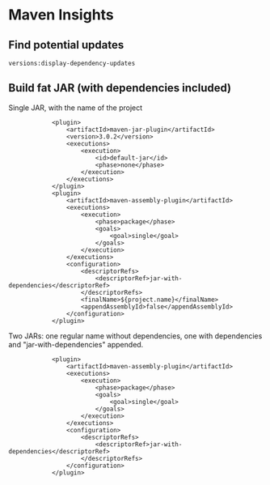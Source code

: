 Maven Insights
=================

Find potential updates
----------------------

```
versions:display-dependency-updates
```

Build fat JAR (with dependencies included)
------------------------------------------

Single JAR, with the name of the project

```
            <plugin>
                <artifactId>maven-jar-plugin</artifactId>
                <version>3.0.2</version>
                <executions>
                    <execution>
                        <id>default-jar</id>
                        <phase>none</phase>
                    </execution>
                </executions>
            </plugin>
            <plugin>
                <artifactId>maven-assembly-plugin</artifactId>
                <executions>
                    <execution>
                        <phase>package</phase>
                        <goals>
                            <goal>single</goal>
                        </goals>
                    </execution>
                </executions>
                <configuration>
                    <descriptorRefs>
                        <descriptorRef>jar-with-dependencies</descriptorRef>
                    </descriptorRefs>
                    <finalName>${project.name}</finalName>
                    <appendAssemblyId>false</appendAssemblyId>
                </configuration>
            </plugin>
```

Two JARs: one regular name without dependencies, one with dependencies and "jar-with-dependencies" appended.

```
            <plugin>
                <artifactId>maven-assembly-plugin</artifactId>
                <executions>
                    <execution>
                        <phase>package</phase>
                        <goals>
                            <goal>single</goal>
                        </goals>
                    </execution>
                </executions>
                <configuration>
                    <descriptorRefs>
                        <descriptorRef>jar-with-dependencies</descriptorRef>
                    </descriptorRefs>
                </configuration>
            </plugin>
```

